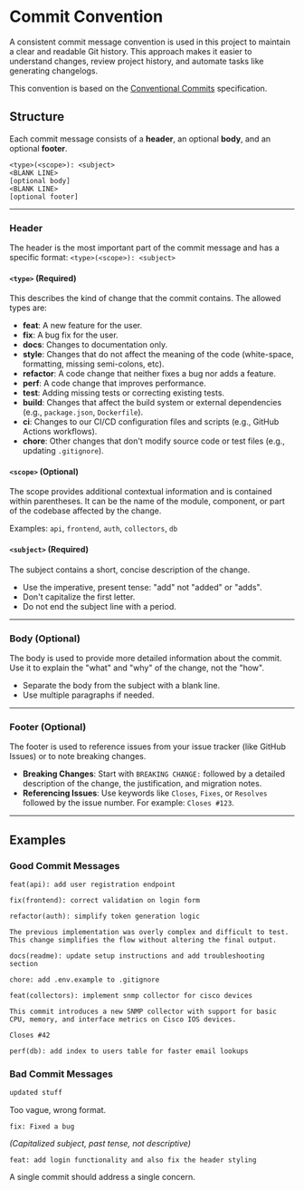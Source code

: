 
# Commit Convention

A consistent commit message convention is used in this project to maintain a clear and readable Git history. This approach makes it easier to understand changes, review project history, and automate tasks like generating changelogs.

This convention is based on the [Conventional Commits](https://www.conventionalcommits.org/) specification.

## Structure

Each commit message consists of a **header**, an optional **body**, and an optional **footer**.

```
<type>(<scope>): <subject>
<BLANK LINE>
[optional body]
<BLANK LINE>
[optional footer]
```

-----

### Header

The header is the most important part of the commit message and has a specific format: `<type>(<scope>): <subject>`

#### **`<type>` (Required)**

This describes the kind of change that the commit contains. The allowed types are:

* **feat**: A new feature for the user.
* **fix**: A bug fix for the user.
* **docs**: Changes to documentation only.
* **style**: Changes that do not affect the meaning of the code (white-space, formatting, missing semi-colons, etc).
* **refactor**: A code change that neither fixes a bug nor adds a feature.
* **perf**: A code change that improves performance.
* **test**: Adding missing tests or correcting existing tests.
* **build**: Changes that affect the build system or external dependencies (e.g., `package.json`, `Dockerfile`).
* **ci**: Changes to our CI/CD configuration files and scripts (e.g., GitHub Actions workflows).
* **chore**: Other changes that don't modify source code or test files (e.g., updating `.gitignore`).

#### **`<scope>` (Optional)**

The scope provides additional contextual information and is contained within parentheses. It can be the name of the module, component, or part of the codebase affected by the change.

Examples: `api`, `frontend`, `auth`, `collectors`, `db`

#### **`<subject>` (Required)**

The subject contains a short, concise description of the change.

* Use the imperative, present tense: "add" not "added" or "adds".
* Don't capitalize the first letter.
* Do not end the subject line with a period.

-----

### Body (Optional)

The body is used to provide more detailed information about the commit. Use it to explain the "what" and "why" of the change, not the "how".

* Separate the body from the subject with a blank line.
* Use multiple paragraphs if needed.

-----

### Footer (Optional)

The footer is used to reference issues from your issue tracker (like GitHub Issues) or to note breaking changes.

* **Breaking Changes**: Start with `BREAKING CHANGE:` followed by a detailed description of the change, the justification, and migration notes.
* **Referencing Issues**: Use keywords like `Closes`, `Fixes`, or `Resolves` followed by the issue number. For example: `Closes #123`.

-----

## Examples

### Good Commit Messages

```
feat(api): add user registration endpoint
```

```
fix(frontend): correct validation on login form
```

```
refactor(auth): simplify token generation logic

The previous implementation was overly complex and difficult to test.
This change simplifies the flow without altering the final output.
```

```
docs(readme): update setup instructions and add troubleshooting section
```

```
chore: add .env.example to .gitignore
```

```
feat(collectors): implement snmp collector for cisco devices

This commit introduces a new SNMP collector with support for basic
CPU, memory, and interface metrics on Cisco IOS devices.

Closes #42
```

```
perf(db): add index to users table for faster email lookups
```

### Bad Commit Messages

```d
updated stuff
```

Too vague, wrong format.

```
fix: Fixed a bug
```

*(Capitalized subject, past tense, not descriptive)*

```
feat: add login functionality and also fix the header styling
```

A single commit should address a single concern.
